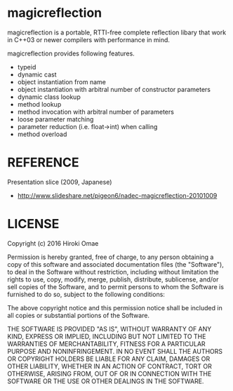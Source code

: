 # magicreflection
magicreflection is a portable, RTTI-free complete reflection libary that work in C++03 or newer compilers with performance in mind.

magicreflection provides following features.
- typeid
- dynamic cast
- object instantiation from name
- object instantiation with arbitral number of constructor parameters
- dynamic class lookup
- method lookup
- method invocation with arbitral number of parameters
- loose parameter matching
- parameter reduction (i.e. float->int) when calling
- method overload

# REFERENCE
Presentation slice (2009, Japanese)
- http://www.slideshare.net/pigeon6/nadec-magicreflection-20101009

# LICENSE
Copyright (c) 2016 Hiroki Omae

Permission is hereby granted, free of charge, to any person obtaining a copy of this software and associated documentation files (the "Software"), to deal in the Software without restriction, including without limitation the rights to use, copy, modify, merge, publish, distribute, sublicense, and/or sell copies of the Software, and to permit persons to whom the Software is furnished to do so, subject to the following conditions:

The above copyright notice and this permission notice shall be included in all copies or substantial portions of the Software.

THE SOFTWARE IS PROVIDED "AS IS", WITHOUT WARRANTY OF ANY KIND, EXPRESS OR IMPLIED, INCLUDING BUT NOT LIMITED TO THE WARRANTIES OF MERCHANTABILITY, FITNESS FOR A PARTICULAR PURPOSE AND NONINFRINGEMENT. IN NO EVENT SHALL THE AUTHORS OR COPYRIGHT HOLDERS BE LIABLE FOR ANY CLAIM, DAMAGES OR OTHER LIABILITY, WHETHER IN AN ACTION OF CONTRACT, TORT OR OTHERWISE, ARISING FROM, OUT OF OR IN CONNECTION WITH THE SOFTWARE OR THE USE OR OTHER DEALINGS IN THE SOFTWARE.
